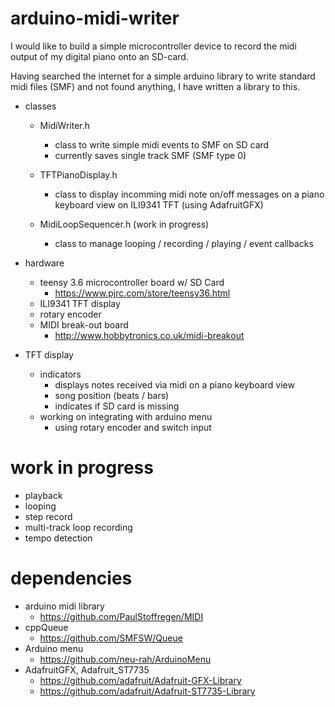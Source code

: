 # arduino-midi-writer
I would like to build a simple microcontroller device to record the midi output of my digital piano onto an SD-card. 

Having searched the internet for a simple arduino library to write standard midi files (SMF) and not found anything, I have written a library to this. 

* classes
  * MidiWriter.h
    * class to write simple midi events to SMF on SD card 
    * currently saves single track SMF (SMF type 0)

  * TFTPianoDisplay.h
    * class to display incomming midi note on/off messages on a piano keyboard view on ILI9341 TFT (using AdafruitGFX)

  * MidiLoopSequencer.h (work in progress)
    * class to manage looping / recording / playing / event callbacks

* hardware
  * teensy 3.6 microcontroller board w/ SD Card
    * https://www.pjrc.com/store/teensy36.html
  * ILI9341 TFT display
  * rotary encoder
  * MIDI break-out board 
    * http://www.hobbytronics.co.uk/midi-breakout
  
* TFT display
  * indicators
    * displays notes received via midi on a piano keyboard view
    * song position (beats / bars)
    * indicates if SD card is missing
  * working on integrating with arduino menu
    * using rotary encoder and switch input

# work in progress
  * playback
  * looping
  * step record
  * multi-track loop recording
  * tempo detection

# dependencies
* arduino midi library 
  * https://github.com/PaulStoffregen/MIDI
* cppQueue 
  * https://github.com/SMFSW/Queue
* Arduino menu 
  * https://github.com/neu-rah/ArduinoMenu
* AdafruitGFX, Adafruit_ST7735
  * https://github.com/adafruit/Adafruit-GFX-Library 
  * https://github.com/adafruit/Adafruit-ST7735-Library
